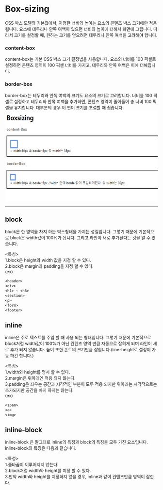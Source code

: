 # Box-sizing #

CSS 박스 모델의 기본값에서, 지정한 너비와 높이는 요소의 콘텐츠 박스 크기에만 적용됩니다.
요소에 테두리나 안쪽 여백이 있으면 너비와 높이에 더해서 화면에 그립니다.
따라서 크기를 설정할 때, 원하는 크기를 얻으려면 테두리나 안쪽 여백을 고려해야 합니다.

### content-box ### 
content-box는 기본 CSS 박스 크기 결정법을 사용합니다. 요소의 너비를 100 픽셀로 설정하면 콘텐츠 영역이 100 픽셀 너비를 가지고, 테두리와 안쪽 여백은 이에 더해집니다.

### border-box ###

border-box는 테두리와 안쪽 여백의 크기도 요소의 크기로 고려합니다. 
너비를 100 픽셀로 설정하고 테두리와 안쪽 여백을 추가하면, 콘텐츠 영역이 줄어들어 총 너비 100 픽셀을 유지합니다. 대부분의 경우 이 편이 크기를 조절할 때 쉽습니다.
<img src="https://github.com/xxxlata/HTML-CSS/blob/main/boxsizing.png" width="700" height="300"/>

-------------------
## block ##

block은 한 영역을 차지 하는 박스형태을 가지는 성질입니다. 
그렇기 때문에 기본적으로 block은 width값이 100%가 됩니다. 그리고 라인이 새로 추가된다는 것을 알 수 있습니다. 

<특성><br>
1.block은 height와 width 값을 지정 할 수 있다.<br>
2.block은 margin과 padding을 지정 할 수 있다.
<br>
(ex)<br>
```
<header>
<div>
<h1> ~ <h6>
<section>
<p>
<form>
<footer>
```

## inline ##

inline은 주로 텍스트를 주입 할 때 사용 되는 형태입니다.
그렇기 때문에 기본적으로 block처럼 width값이 100%가 아닌 컨텐츠 영역 만큼 자동으로 잡히게 되며 라인이 새로 추가 되지 않습니다.
높이 또한 폰트의 크기만큼 잡힙니다.(line-height로 설정이 가능 하긴 합니다.)

<특성><br>
1.width와 height를 명시 할 수 없다.<br>
2.margin은 위아래엔 적용 되지 않는다.<br>
3.padding은 좌우는 공간과 시각적인 부분이 모두 적용 되지만 위아래는 시각적으로는 추가되지만 공간을 차지 하지는 않는다.
<br>
(ex)<br>
```
<span>
<a>
<img>
```
## inline-block

inline-block 은 말그대로 inline의 특징과 block의 특징을 모두 가진 요소입니다. inline-block의 특징은 다음과 같습니다.


<특성><br>
1.줄바꿈이 이루어지지 않는다.<br>
2.block처럼 width와 height를 지정 할 수 있다.<br>
3.만약 width와 height를 지정하지 않을 경우, inline과 같이 컨텐츠만큼 영역이 잡힌다.

